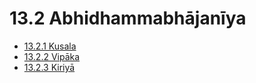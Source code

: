 

# 13.2 Abhidhammabhājanīya

* [13.2.1 Kusala](13.2/13.2.1.md)
* [13.2.2 Vipāka](13.2/13.2.2.md)
* [13.2.3 Kiriyā](13.2/13.2.3.md)



